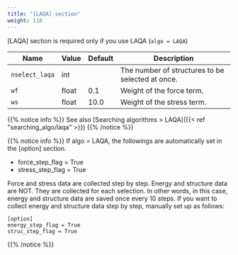 ```yaml
---
title: "[LAQA] section"
weight: 110
---
```


[LAQA] section is required only if you use LAQA (`algo = LAQA`)

| Name | Value | Default | Description |
| ---- | ----- | ------- | ----------- |
| `nselect_laqa` | int |  | The number of structures to be selected at once.  |
| `wf` | float | 0.1  | Weight of the force term.  |
| `ws` | float | 10.0  | Weight of the stress term.  |

{{% notice info %}}
See also [Searching algorithms > LAQA]({{< ref "searching_algo/laqa" >}})
{{% /notice %}}

{{% notice info %}}
If algo = LAQA, the followings are automatically set in the [option] section.
- force_step_flag = True
- stress_step_flag = True

Force and stress data are collected step by step.
Energy and structure data are NOT. They are collected for each selection.
In other words, in this case, energy and structure data are saved once every 10 steps.
If you want to collect energy and structure data step by step, manually set up as follows:
```
[option]
energy_step_flag = True
struc_step_flag = True
```
{{% /notice %}}